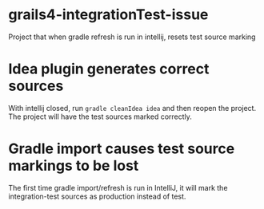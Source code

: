 # grails4-integrationTest-issue
Project that when gradle refresh is run in intellij, resets test source marking

# Idea plugin generates correct sources
With intellij closed, run `gradle cleanIdea idea` and then reopen the project.  The project will have the test sources marked correctly.

# Gradle import causes test source markings to be lost
The first time gradle import/refresh is run in IntelliJ, it will mark the integration-test sources as production instead of test.

